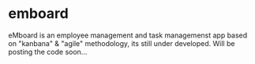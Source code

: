 emboard
=======

eMboard is an employee management and task managemenst app based on "kanbana" &amp; "agile" methodology, its still under developed. Will be posting the code soon...

